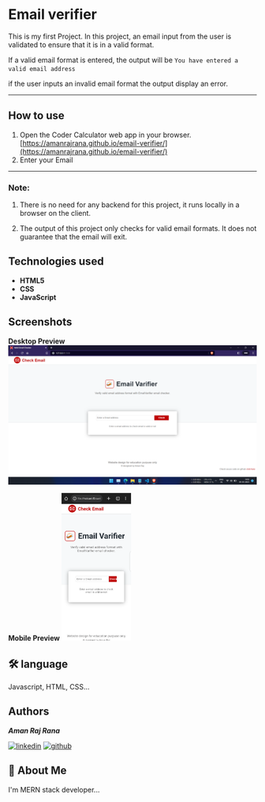 # Email verifier  
This is my first Project. In this project, an email input from the user is validated to ensure that it is in a valid format.

If a valid email format is entered, the output will be `You have entered a valid email address`

if the user inputs an invalid email format the output display an error.

---
## How to use

1. Open the Coder Calculator web app in your browser. [https://amanrajrana.github.io/email-verifier/](https://amanrajrana.github.io/email-verifier/)
2. Enter your Email

---


### Note:
1. There is no need for any backend for this project, it runs locally in a browser on the client.

2. The output of this project only checks for valid email formats. It does not guarantee that the email will exit.

## Technologies used
- **HTML5**
- **CSS**
- **JavaScript** 




## Screenshots
**Desktop Preview**
![App Screenshot](image/Screenshot/Screenshot-1.png)

**Mobile Preview**
<img src="image/Screenshot/Screenshot-2.png" height="300" alt="desktop-view">


## 🛠 language
Javascript, HTML, CSS...


## Authors
**_Aman Raj Rana_**

[![linkedin](https://img.shields.io/badge/linkedin-0A66C2?style=for-the-badge&logo=linkedin&logoColor=white)](https://www.linkedin.com/in/amanrajrana)
[![github](https://img.shields.io/badge/github-000000?style=for-the-badge&logo=github&logoColor=white)](https://github.com/amanrajrana)

## 🚀 About Me
I'm MERN stack developer...

